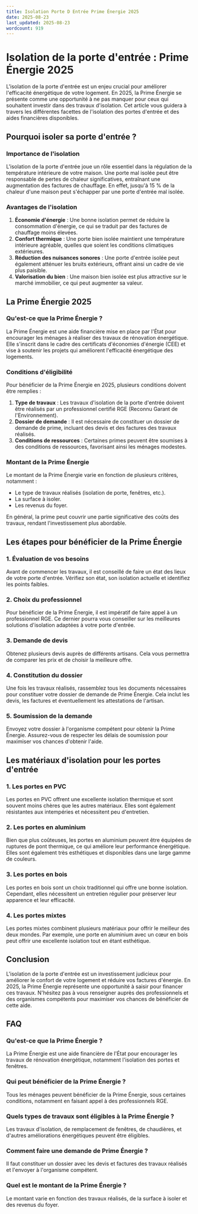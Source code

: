 ```yaml
---
title: Isolation Porte D Entrée Prime Énergie 2025
date: 2025-08-23
last_updated: 2025-08-23
wordcount: 919
---
```


# Isolation de la porte d'entrée : Prime Énergie 2025

L'isolation de la porte d'entrée est un enjeu crucial pour améliorer l'efficacité énergétique de votre logement. En 2025, la Prime Énergie se présente comme une opportunité à ne pas manquer pour ceux qui souhaitent investir dans des travaux d'isolation. Cet article vous guidera à travers les différentes facettes de l'isolation des portes d'entrée et des aides financières disponibles.

## Pourquoi isoler sa porte d'entrée ?

### Importance de l'isolation

L'isolation de la porte d'entrée joue un rôle essentiel dans la régulation de la température intérieure de votre maison. Une porte mal isolée peut être responsable de pertes de chaleur significatives, entraînant une augmentation des factures de chauffage. En effet, jusqu'à 15 % de la chaleur d'une maison peut s'échapper par une porte d'entrée mal isolée.

### Avantages de l'isolation

1. **Économie d'énergie** : Une bonne isolation permet de réduire la consommation d'énergie, ce qui se traduit par des factures de chauffage moins élevées.
2. **Confort thermique** : Une porte bien isolée maintient une température intérieure agréable, quelles que soient les conditions climatiques extérieures.
3. **Réduction des nuisances sonores** : Une porte d'entrée isolée peut également atténuer les bruits extérieurs, offrant ainsi un cadre de vie plus paisible.
4. **Valorisation du bien** : Une maison bien isolée est plus attractive sur le marché immobilier, ce qui peut augmenter sa valeur.

## La Prime Énergie 2025

### Qu'est-ce que la Prime Énergie ?

La Prime Énergie est une aide financière mise en place par l'État pour encourager les ménages à réaliser des travaux de rénovation énergétique. Elle s'inscrit dans le cadre des certificats d'économies d'énergie (CEE) et vise à soutenir les projets qui améliorent l'efficacité énergétique des logements.

### Conditions d'éligibilité

Pour bénéficier de la Prime Énergie en 2025, plusieurs conditions doivent être remplies :

1. **Type de travaux** : Les travaux d'isolation de la porte d'entrée doivent être réalisés par un professionnel certifié RGE (Reconnu Garant de l'Environnement).
2. **Dossier de demande** : Il est nécessaire de constituer un dossier de demande de prime, incluant des devis et des factures des travaux réalisés.
3. **Conditions de ressources** : Certaines primes peuvent être soumises à des conditions de ressources, favorisant ainsi les ménages modestes.

### Montant de la Prime Énergie

Le montant de la Prime Énergie varie en fonction de plusieurs critères, notamment :

- Le type de travaux réalisés (isolation de porte, fenêtres, etc.).
- La surface à isoler.
- Les revenus du foyer.

En général, la prime peut couvrir une partie significative des coûts des travaux, rendant l'investissement plus abordable.

## Les étapes pour bénéficier de la Prime Énergie

### 1. Évaluation de vos besoins

Avant de commencer les travaux, il est conseillé de faire un état des lieux de votre porte d'entrée. Vérifiez son état, son isolation actuelle et identifiez les points faibles.

### 2. Choix du professionnel

Pour bénéficier de la Prime Énergie, il est impératif de faire appel à un professionnel RGE. Ce dernier pourra vous conseiller sur les meilleures solutions d'isolation adaptées à votre porte d'entrée.

### 3. Demande de devis

Obtenez plusieurs devis auprès de différents artisans. Cela vous permettra de comparer les prix et de choisir la meilleure offre.

### 4. Constitution du dossier

Une fois les travaux réalisés, rassemblez tous les documents nécessaires pour constituer votre dossier de demande de Prime Énergie. Cela inclut les devis, les factures et éventuellement les attestations de l'artisan.

### 5. Soumission de la demande

Envoyez votre dossier à l'organisme compétent pour obtenir la Prime Énergie. Assurez-vous de respecter les délais de soumission pour maximiser vos chances d'obtenir l'aide.

## Les matériaux d'isolation pour les portes d'entrée

### 1. Les portes en PVC

Les portes en PVC offrent une excellente isolation thermique et sont souvent moins chères que les autres matériaux. Elles sont également résistantes aux intempéries et nécessitent peu d'entretien.

### 2. Les portes en aluminium

Bien que plus coûteuses, les portes en aluminium peuvent être équipées de ruptures de pont thermique, ce qui améliore leur performance énergétique. Elles sont également très esthétiques et disponibles dans une large gamme de couleurs.

### 3. Les portes en bois

Les portes en bois sont un choix traditionnel qui offre une bonne isolation. Cependant, elles nécessitent un entretien régulier pour préserver leur apparence et leur efficacité.

### 4. Les portes mixtes

Les portes mixtes combinent plusieurs matériaux pour offrir le meilleur des deux mondes. Par exemple, une porte en aluminium avec un cœur en bois peut offrir une excellente isolation tout en étant esthétique.

## Conclusion

L'isolation de la porte d'entrée est un investissement judicieux pour améliorer le confort de votre logement et réduire vos factures d'énergie. En 2025, la Prime Énergie représente une opportunité à saisir pour financer ces travaux. N'hésitez pas à vous renseigner auprès des professionnels et des organismes compétents pour maximiser vos chances de bénéficier de cette aide.

## FAQ

### Qu'est-ce que la Prime Énergie ?

La Prime Énergie est une aide financière de l'État pour encourager les travaux de rénovation énergétique, notamment l'isolation des portes et fenêtres.

### Qui peut bénéficier de la Prime Énergie ?

Tous les ménages peuvent bénéficier de la Prime Énergie, sous certaines conditions, notamment en faisant appel à des professionnels RGE.

### Quels types de travaux sont éligibles à la Prime Énergie ?

Les travaux d'isolation, de remplacement de fenêtres, de chaudières, et d'autres améliorations énergétiques peuvent être éligibles.

### Comment faire une demande de Prime Énergie ?

Il faut constituer un dossier avec les devis et factures des travaux réalisés et l'envoyer à l'organisme compétent.

### Quel est le montant de la Prime Énergie ?

Le montant varie en fonction des travaux réalisés, de la surface à isoler et des revenus du foyer.